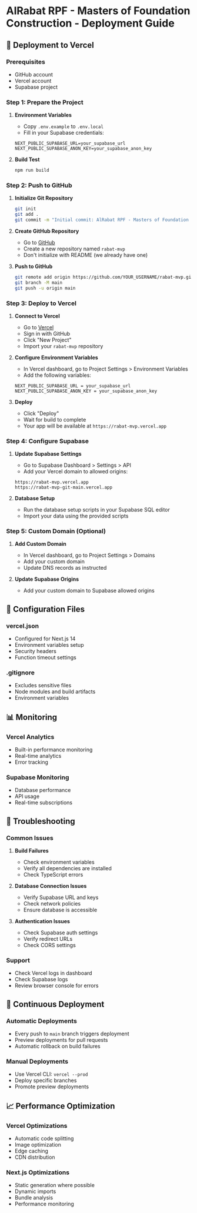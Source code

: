 # AlRabat RPF - Masters of Foundation Construction - Deployment Guide

## 🚀 Deployment to Vercel

### Prerequisites
- GitHub account
- Vercel account
- Supabase project

### Step 1: Prepare the Project

1. **Environment Variables**
   - Copy `.env.example` to `.env.local`
   - Fill in your Supabase credentials:
   ```env
   NEXT_PUBLIC_SUPABASE_URL=your_supabase_url
   NEXT_PUBLIC_SUPABASE_ANON_KEY=your_supabase_anon_key
   ```

2. **Build Test**
   ```bash
   npm run build
   ```

### Step 2: Push to GitHub

1. **Initialize Git Repository**
   ```bash
   git init
   git add .
   git commit -m "Initial commit: AlRabat RPF - Masters of Foundation Construction"
   ```

2. **Create GitHub Repository**
   - Go to [GitHub](https://github.com)
   - Create a new repository named `rabat-mvp`
   - Don't initialize with README (we already have one)

3. **Push to GitHub**
   ```bash
   git remote add origin https://github.com/YOUR_USERNAME/rabat-mvp.git
   git branch -M main
   git push -u origin main
   ```

### Step 3: Deploy to Vercel

1. **Connect to Vercel**
   - Go to [Vercel](https://vercel.com)
   - Sign in with GitHub
   - Click "New Project"
   - Import your `rabat-mvp` repository

2. **Configure Environment Variables**
   - In Vercel dashboard, go to Project Settings > Environment Variables
   - Add the following variables:
   ```
   NEXT_PUBLIC_SUPABASE_URL = your_supabase_url
   NEXT_PUBLIC_SUPABASE_ANON_KEY = your_supabase_anon_key
   ```

3. **Deploy**
   - Click "Deploy"
   - Wait for build to complete
   - Your app will be available at `https://rabat-mvp.vercel.app`

### Step 4: Configure Supabase

1. **Update Supabase Settings**
   - Go to Supabase Dashboard > Settings > API
   - Add your Vercel domain to allowed origins:
   ```
   https://rabat-mvp.vercel.app
   https://rabat-mvp-git-main.vercel.app
   ```

2. **Database Setup**
   - Run the database setup scripts in your Supabase SQL editor
   - Import your data using the provided scripts

### Step 5: Custom Domain (Optional)

1. **Add Custom Domain**
   - In Vercel dashboard, go to Project Settings > Domains
   - Add your custom domain
   - Update DNS records as instructed

2. **Update Supabase Origins**
   - Add your custom domain to Supabase allowed origins

## 🔧 Configuration Files

### vercel.json
- Configured for Next.js 14
- Environment variables setup
- Security headers
- Function timeout settings

### .gitignore
- Excludes sensitive files
- Node modules and build artifacts
- Environment variables

## 📊 Monitoring

### Vercel Analytics
- Built-in performance monitoring
- Real-time analytics
- Error tracking

### Supabase Monitoring
- Database performance
- API usage
- Real-time subscriptions

## 🚨 Troubleshooting

### Common Issues

1. **Build Failures**
   - Check environment variables
   - Verify all dependencies are installed
   - Check TypeScript errors

2. **Database Connection Issues**
   - Verify Supabase URL and keys
   - Check network policies
   - Ensure database is accessible

3. **Authentication Issues**
   - Check Supabase auth settings
   - Verify redirect URLs
   - Check CORS settings

### Support
- Check Vercel logs in dashboard
- Check Supabase logs
- Review browser console for errors

## 🔄 Continuous Deployment

### Automatic Deployments
- Every push to `main` branch triggers deployment
- Preview deployments for pull requests
- Automatic rollback on build failures

### Manual Deployments
- Use Vercel CLI: `vercel --prod`
- Deploy specific branches
- Promote preview deployments

## 📈 Performance Optimization

### Vercel Optimizations
- Automatic code splitting
- Image optimization
- Edge caching
- CDN distribution

### Next.js Optimizations
- Static generation where possible
- Dynamic imports
- Bundle analysis
- Performance monitoring
